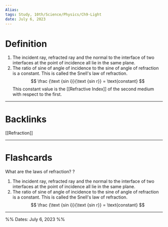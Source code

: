 ```yaml
---
Alias:
tags: Study, 10th/Science/Physics/Ch9-Light
date: July 6, 2023
---
```

# Definition
1. The incident ray, refracted ray and the normal to the interface of two interfaces at the point of incidence all lie in the same plane.
2. The ratio of sine of angle of incidence to the sine of angle of refraction is a constant. This is called the Snell's law of refraction. 
	$$ \frac {\text {sin i}}{\text {sin r}} = \text{constant}
	$$
This constant value is the [[Refractive Index]] of the second medium with respect to the first.

---
# Backlinks
[[Refraction]]

---
# Flashcards

What are the laws of refraction?
?
1. The incident ray, refracted ray and the normal to the interface of two interfaces at the point of incidence all lie in the same plane.
2. The ratio of sine of angle of incidence to the sine of angle of refraction is a constant. This is called the Snell's law of refraction.
	$$ \frac {\text {sin i}}{\text {sin r}} = \text{constant}
	$$
<!--SR:!2024-08-02,221,220-->

---

%%
Dates: July 6, 2023
%%